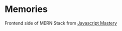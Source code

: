 # Memories

Frontend side of MERN Stack from [Javascript Mastery](https://www.youtube.com/watch?v=ngc9gnGgUdA&ab_channel=JavaScriptMastery)
